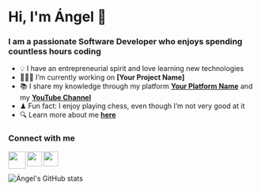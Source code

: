 # Hi, I'm Ángel 👋
### I am a passionate Software Developer who enjoys spending countless hours coding
- 💡 I have an entrepreneurial spirit and love learning new technologies
- 👨🏻‍💻 I’m currently working on **[Your Project Name]**
- 📚 I share my knowledge through my platform [**Your Platform Name**](https://yourplatform.dev) and my [**YouTube Channel**](https://www.youtube.com/yourchannel)
- ♟ Fun fact: I enjoy playing chess, even though I’m not very good at it
- 🔍 Learn more about me [**here**](https://yourwebsite.dev/about-me)

### Connect with me

[<img align="left" src="https://www.iconpacks.net/icons/2/free-youtube-logo-icon-2431-thumb.png" width="35" height="35"/>](https://www.youtube.com/yourchannel)
[<img align="left" src="https://cdn-icons-png.flaticon.com/512/174/174855.png" width="30" height="30"/>](https://www.instagram.com/yourinstagram/angelcaamal_3)
[<img align="left" src="https://cdn-icons-png.flaticon.com/512/174/174857.png" width="30" height="30"/>](https://www.linkedin.com/in/yourlinkedin/)

<br />

## 

![Ángel's GitHub stats](https://github-readme-stats.vercel.app/api?username=angelcaamal2908&show_icons=true&count_private=true)

